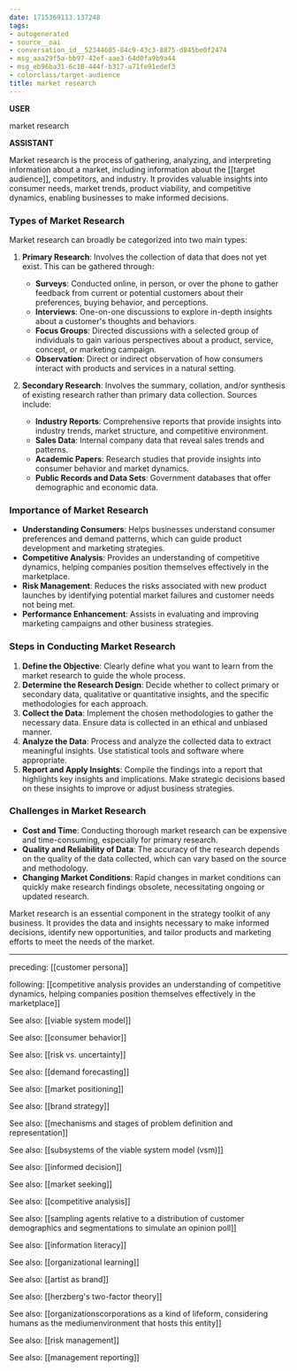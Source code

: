 ```yaml
---
date: 1715369113.137248
tags:
- autogenerated
- source__oai
- conversation_id__52344605-84c9-43c3-8875-d845be0f2474
- msg_aaa29f5a-bb97-42ef-aae3-64d0fa9b9a44
- msg_eb96ba31-6c18-444f-b317-a71fe91edef3
- colorclass/target-audience
title: market research
---
```


**USER**

market research


**ASSISTANT**

Market research is the process of gathering, analyzing, and interpreting information about a market, including information about the [[target audience]], competitors, and industry. It provides valuable insights into consumer needs, market trends, product viability, and competitive dynamics, enabling businesses to make informed decisions.

### Types of Market Research

Market research can broadly be categorized into two main types:

1. **Primary Research**: Involves the collection of data that does not yet exist. This can be gathered through:
   - **Surveys**: Conducted online, in person, or over the phone to gather feedback from current or potential customers about their preferences, buying behavior, and perceptions.
   - **Interviews**: One-on-one discussions to explore in-depth insights about a customer's thoughts and behaviors.
   - **Focus Groups**: Directed discussions with a selected group of individuals to gain various perspectives about a product, service, concept, or marketing campaign.
   - **Observation**: Direct or indirect observation of how consumers interact with products and services in a natural setting.

2. **Secondary Research**: Involves the summary, collation, and/or synthesis of existing research rather than primary data collection. Sources include:
   - **Industry Reports**: Comprehensive reports that provide insights into industry trends, market structure, and competitive environment.
   - **Sales Data**: Internal company data that reveal sales trends and patterns.
   - **Academic Papers**: Research studies that provide insights into consumer behavior and market dynamics.
   - **Public Records and Data Sets**: Government databases that offer demographic and economic data.

### Importance of Market Research

- **Understanding Consumers**: Helps businesses understand consumer preferences and demand patterns, which can guide product development and marketing strategies.
- **Competitive Analysis**: Provides an understanding of competitive dynamics, helping companies position themselves effectively in the marketplace.
- **Risk Management**: Reduces the risks associated with new product launches by identifying potential market failures and customer needs not being met.
- **Performance Enhancement**: Assists in evaluating and improving marketing campaigns and other business strategies.

### Steps in Conducting Market Research

1. **Define the Objective**: Clearly define what you want to learn from the market research to guide the whole process.
2. **Determine the Research Design**: Decide whether to collect primary or secondary data, qualitative or quantitative insights, and the specific methodologies for each approach.
3. **Collect the Data**: Implement the chosen methodologies to gather the necessary data. Ensure data is collected in an ethical and unbiased manner.
4. **Analyze the Data**: Process and analyze the collected data to extract meaningful insights. Use statistical tools and software where appropriate.
5. **Report and Apply Insights**: Compile the findings into a report that highlights key insights and implications. Make strategic decisions based on these insights to improve or adjust business strategies.

### Challenges in Market Research

- **Cost and Time**: Conducting thorough market research can be expensive and time-consuming, especially for primary research.
- **Quality and Reliability of Data**: The accuracy of the research depends on the quality of the data collected, which can vary based on the source and methodology.
- **Changing Market Conditions**: Rapid changes in market conditions can quickly make research findings obsolete, necessitating ongoing or updated research.

Market research is an essential component in the strategy toolkit of any business. It provides the data and insights necessary to make informed decisions, identify new opportunities, and tailor products and marketing efforts to meet the needs of the market.


---

preceding: [[customer persona]]  


following: [[competitive analysis provides an understanding of competitive dynamics, helping companies position themselves effectively in the marketplace]]

See also: [[viable system model]]


See also: [[consumer behavior]]


See also: [[risk vs. uncertainty]]


See also: [[demand forecasting]]


See also: [[market positioning]]


See also: [[brand strategy]]


See also: [[mechanisms and stages of problem definition and representation]]


See also: [[subsystems of the viable system model (vsm)]]


See also: [[informed decision]]


See also: [[market seeking]]


See also: [[competitive analysis]]


See also: [[sampling agents relative to a distribution of customer demographics and segmentations to simulate an opinion poll]]


See also: [[information literacy]]


See also: [[organizational learning]]


See also: [[artist as brand]]


See also: [[herzberg's two-factor theory]]


See also: [[organizationscorporations as a kind of lifeform, considering humans as the mediumenvironment that hosts this entity]]


See also: [[risk management]]


See also: [[management reporting]]